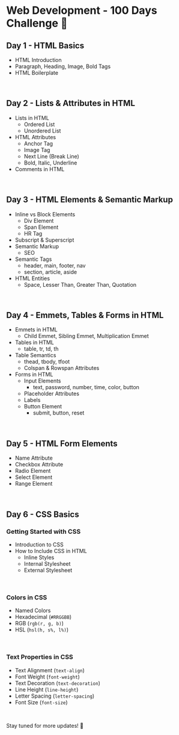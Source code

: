 # Web Development - 100 Days Challenge 🚀  

## Day 1 - HTML Basics  
- HTML Introduction  
- Paragraph, Heading, Image, Bold Tags  
- HTML Boilerplate  
<br>  

## Day 2 - Lists & Attributes in HTML  
- Lists in HTML  
  - Ordered List  
  - Unordered List  
- HTML Attributes  
  - Anchor Tag  
  - Image Tag  
  - Next Line (Break Line)  
  - Bold, Italic, Underline  
- Comments in HTML  
<br>  

## Day 3 - HTML Elements & Semantic Markup  
- Inline vs Block Elements  
  - Div Element  
  - Span Element  
  - HR Tag  
- Subscript & Superscript  
- Semantic Markup  
  - SEO  
- Semantic Tags  
  - header, main, footer, nav  
  - section, article, aside  
- HTML Entities  
  - Space, Lesser Than, Greater Than, Quotation  
<br>  

## Day 4 - Emmets, Tables & Forms in HTML  
- Emmets in HTML  
  - Child Emmet, Sibling Emmet, Multiplication Emmet  
- Tables in HTML  
  - table, tr, td, th  
- Table Semantics  
  - thead, tbody, tfoot  
  - Colspan & Rowspan Attributes  
- Forms in HTML  
  - Input Elements  
    - text, password, number, time, color, button  
  - Placeholder Attributes  
  - Labels  
  - Button Element  
    - submit, button, reset  
<br>  

## Day 5 - HTML Form Elements  
- Name Attribute  
- Checkbox Attribute  
- Radio Element  
- Select Element  
- Range Element  
<br>  

## Day 6 - CSS Basics  
### Getting Started with CSS  
- Introduction to CSS  
- How to Include CSS in HTML  
  - Inline Styles  
  - Internal Stylesheet  
  - External Stylesheet  
<br>  

### Colors in CSS  
- Named Colors  
- Hexadecimal (`#RRGGBB`)  
- RGB (`rgb(r, g, b)`)  
- HSL (`hsl(h, s%, l%)`)  
<br>  

### Text Properties in CSS  
- Text Alignment (`text-align`)  
- Font Weight (`font-weight`)  
- Text Decoration (`text-decoration`)  
- Line Height (`line-height`)  
- Letter Spacing (`letter-spacing`)  
- Font Size (`font-size`)  
<br>  

Stay tuned for more updates! 🚀  
